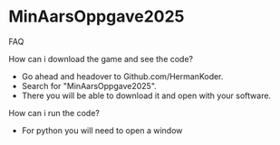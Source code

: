 # MinAarsOppgave2025
 
FAQ

How can i download the game and see the code?
 - Go ahead and headover to Github.com/HermanKoder.
 - Search for "MinAarsOppgave2025".
 - There you will be able to download it and open with your software.

How can i run the code?
 - For python you will need to open a window